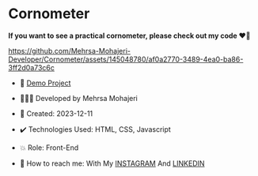 # Cornometer

**If you want to see a practical cornometer, please check out my code ♥️👀**

https://github.com/Mehrsa-Mohajeri-Developer/Cornometer/assets/145048780/af0a2770-3489-4ea0-ba86-3ff2d0a73c6c

- 🔗 [Demo Project](https://mehrsa-mohajeri-developer.github.io/Cornometer/)
  
- 👩🏻‍💻 Developed by Mehrsa Mohajeri

- 📆 Created: 2023-12-11

- ✔️ Technologies Used: HTML, CSS, Javascript

- 💥 Role: Front-End

- 📲 How to reach me: With My [INSTAGRAM](https://www.instagram.com/mehrsa_mohajeri_developer) And [LINKEDIN](https://www.linkedin.com/in/mehrsa-mohajeri-developer)
  

